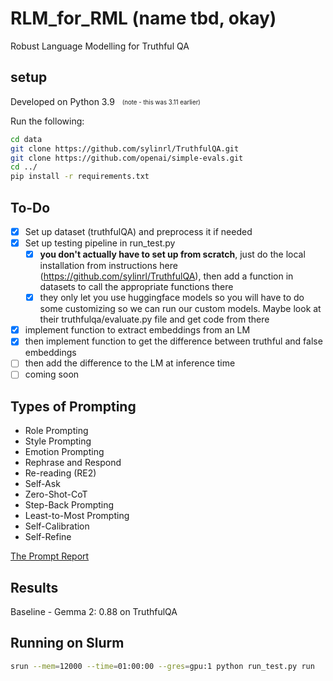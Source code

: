 # RLM_for_RML (name tbd, okay)

Robust Language Modelling for Truthful QA

## setup

Developed on Python 3.9 &nbsp; <sub><sup>(note - this was 3.11 earlier)</sup></sub>

Run the following:

```bash
cd data
git clone https://github.com/sylinrl/TruthfulQA.git
git clone https://github.com/openai/simple-evals.git
cd ../
pip install -r requirements.txt
```

## To-Do

* [X] Set up dataset (truthfulQA) and preprocess it if needed
* [X] Set up testing pipeline in run_test.py
  * [X] **you don't actually have to set up from scratch**, just do the local installation from instructions here (https://github.com/sylinrl/TruthfulQA), then add a function in datasets to call the appropriate functions there
  * [X] they only let you use huggingface models so you will have to do some customizing so we can run our custom models. Maybe look at their truthfulqa/evaluate.py file and get code from there
* [X] implement function to extract embeddings from an LM
* [X] then implement function to get the difference between truthful and false embeddings
* [ ] then add the difference to the LM at inference time
* [ ] coming soon

## Types of Prompting

* Role Prompting
* Style Prompting
* Emotion Prompting
* Rephrase and Respond
* Re-reading (RE2)
* Self-Ask
* Zero-Shot-CoT
* Step-Back Prompting
* Least-to-Most Prompting
* Self-Calibration
* Self-Refine

[The Prompt Report](https://arxiv.org/pdf/2406.06608)

## Results

Baseline - Gemma 2: 0.88 on TruthfulQA


## Running on Slurm

```bash
srun --mem=12000 --time=01:00:00 --gres=gpu:1 python run_test.py run
```